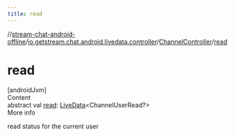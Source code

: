 ```yaml
---
title: read
---
```

//[stream-chat-android-offline](../../../index.md)/[io.getstream.chat.android.livedata.controller](../index.md)/[ChannelController](index.md)/[read](read.md)



# read  
[androidJvm]  
Content  
abstract val [read](read.md): [LiveData](https://developer.android.com/reference/kotlin/androidx/lifecycle/LiveData.html)&lt;ChannelUserRead?&gt;  
More info  


read status for the current user

  



